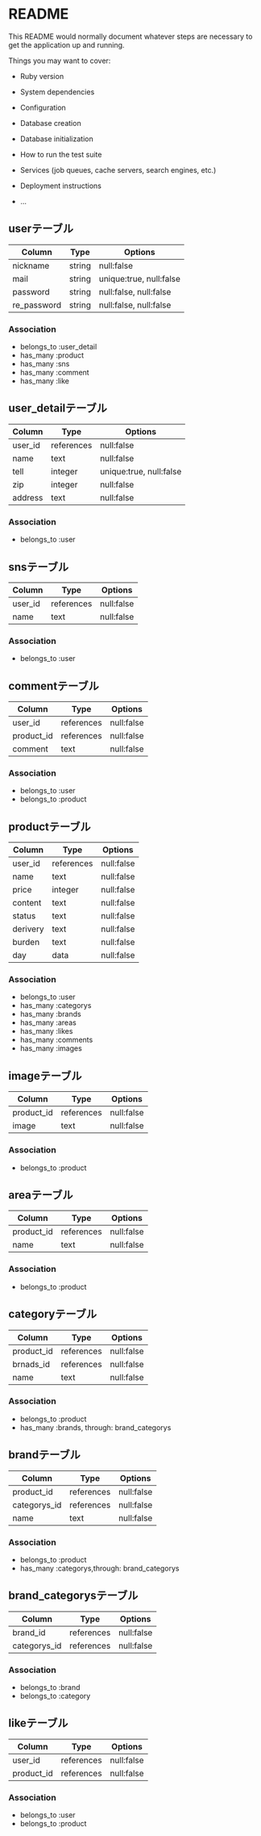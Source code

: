 # README

This README would normally document whatever steps are necessary to get the
application up and running.

Things you may want to cover:

* Ruby version

* System dependencies

* Configuration

* Database creation

* Database initialization

* How to run the test suite

* Services (job queues, cache servers, search engines, etc.)

* Deployment instructions

* ...


## userテーブル

|Column|Type|Options|
|------|----|-------|
|nickname|string|null:false|
|mail|string|unique:true, null:false|
|password|string|null:false, null:false|
|re_password|string|null:false, null:false|

### Association
- belongs_to :user_detail
- has_many :product
- has_many :sns
- has_many :comment
- has_many :like


## user_detailテーブル

|Column|Type|Options|
|------|----|-------|
|user_id|references|null:false|
|name|text|null:false|
|tell|integer|unique:true, null:false|
|zip|integer|null:false|
|address|text|null:false|

### Association
- belongs_to :user

## snsテーブル

|Column|Type|Options|
|------|----|-------|
|user_id|references|null:false|
|name|text|null:false|

### Association
- belongs_to :user

## commentテーブル

|Column|Type|Options|
|------|----|-------|
|user_id|references|null:false|
|product_id|references|null:false|
|comment|text|null:false|

### Association
- belongs_to :user
- belongs_to :product

## productテーブル

|Column|Type|Options|
|------|----|-------|
|user_id|references|null:false|
|name|text|null:false|
|price|integer|null:false|
|content|text|null:false|
|status|text|null:false|
|derivery|text|null:false|
|burden|text|null:false|
|day|data|null:false|

### Association
- belongs_to :user
- has_many :categorys
- has_many :brands
- has_many :areas
- has_many :likes
- has_many :comments
- has_many :images

## imageテーブル

|Column|Type|Options|
|------|----|-------|
|product_id|references|null:false|
|image|text|null:false|

### Association
- belongs_to :product

## areaテーブル

|Column|Type|Options|
|------|----|-------|
|product_id|references|null:false|
|name|text|null:false|

### Association
- belongs_to :product

## categoryテーブル

|Column|Type|Options|
|------|----|-------|
|product_id|references|null:false|
|brnads_id|references|null:false|
|name|text|null:false|

### Association
- belongs_to :product
- has_many :brands, through: brand_categorys

## brandテーブル

|Column|Type|Options|
|------|----|-------|
|product_id|references|null:false|
|categorys_id|references|null:false|
|name|text|null:false|

### Association
- belongs_to :product
- has_many :categorys,through: brand_categorys

## brand_categorysテーブル

|Column|Type|Options|
|------|----|-------|
|brand_id|references|null:false|
|categorys_id|references|null:false|

### Association
- belongs_to :brand
- belongs_to :category

## likeテーブル

|Column|Type|Options|
|------|----|-------|
|user_id|references|null:false|
|product_id|references|null:false|

### Association
- belongs_to :user
- belongs_to :product